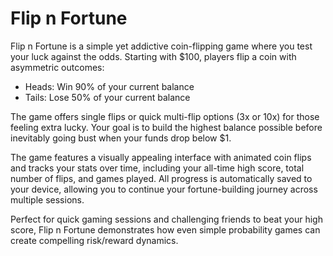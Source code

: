 # Flip n Fortune

Flip n Fortune is a simple yet addictive coin-flipping game where you test your luck against the odds. Starting with $100, players flip a coin with asymmetric outcomes:

- Heads: Win 90% of your current balance
- Tails: Lose 50% of your current balance

The game offers single flips or quick multi-flip options (3x or 10x) for those feeling extra lucky. Your goal is to build the highest balance possible before inevitably going bust when your funds drop below $1.

The game features a visually appealing interface with animated coin flips and tracks your stats over time, including your all-time high score, total number of flips, and games played. All progress is automatically saved to your device, allowing you to continue your fortune-building journey across multiple sessions.

Perfect for quick gaming sessions and challenging friends to beat your high score, Flip n Fortune demonstrates how even simple probability games can create compelling risk/reward dynamics.
